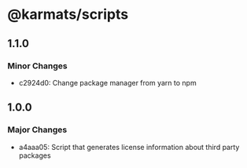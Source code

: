 # @karmats/scripts

## 1.1.0

### Minor Changes

- c2924d0: Change package manager from yarn to npm

## 1.0.0

### Major Changes

- a4aaa05: Script that generates license information about third party packages
